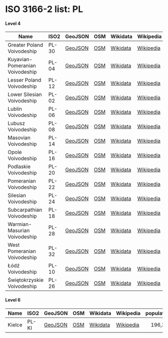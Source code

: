 # ISO 3166-2 list: PL


#### Level 4
Name | ISO2 | GeoJSON | OSM | Wikidata | Wikipedia | population 
--- | --- | --- | --- | --- | --- | --: 
Greater Poland Voivodeship | PL-30 | [GeoJSON](../../geojson/high/iso2/PL/PL-30.geojson) | [OSM](https://www.openstreetmap.org/relation/130971) | [Wikidata](https://www.wikidata.org/wiki/Q54187) | [Wikipedia](http://en.wikipedia.org/wiki/pl%3AWojew%C3%B3dztwo%20wielkopolskie) | 3,495,470
Kuyavian-Pomeranian Voivodeship | PL-04 | [GeoJSON](../../geojson/high/iso2/PL/PL-04.geojson) | [OSM](https://www.openstreetmap.org/relation/223407) | [Wikidata](https://www.wikidata.org/wiki/Q54153) | [Wikipedia](http://en.wikipedia.org/wiki/pl%3AWojew%C3%B3dztwo%20kujawsko-pomorskie) | 2,090,836
Lesser Poland Voivodeship | PL-12 | [GeoJSON](../../geojson/high/iso2/PL/PL-12.geojson) | [OSM](https://www.openstreetmap.org/relation/224459) | [Wikidata](https://www.wikidata.org/wiki/Q54159) | [Wikipedia](http://en.wikipedia.org/wiki/pl%3AWojew%C3%B3dztwo%20ma%C5%82opolskie) | 3,360,581
Lower Silesian Voivodeship | PL-02 | [GeoJSON](../../geojson/high/iso2/PL/PL-02.geojson) | [OSM](https://www.openstreetmap.org/relation/224457) | [Wikidata](https://www.wikidata.org/wiki/Q54150) | [Wikipedia](http://en.wikipedia.org/wiki/pl%3AWojew%C3%B3dztwo%20dolno%C5%9Bl%C4%85skie) | 2,909,997
Lublin Voivodeship | PL-06 | [GeoJSON](../../geojson/high/iso2/PL/PL-06.geojson) | [OSM](https://www.openstreetmap.org/relation/130919) | [Wikidata](https://www.wikidata.org/wiki/Q54155) | [Wikipedia](http://en.wikipedia.org/wiki/pl%3AWojew%C3%B3dztwo%20lubelskie) | 2,151,836
Lubusz Voivodeship | PL-08 | [GeoJSON](../../geojson/high/iso2/PL/PL-08.geojson) | [OSM](https://www.openstreetmap.org/relation/130969) | [Wikidata](https://www.wikidata.org/wiki/Q54157) | [Wikipedia](http://en.wikipedia.org/wiki/pl%3AWojew%C3%B3dztwo%20lubuskie) | 1,020,767
Masovian Voivodeship | PL-14 | [GeoJSON](../../geojson/high/iso2/PL/PL-14.geojson) | [OSM](https://www.openstreetmap.org/relation/130935) | [Wikidata](https://www.wikidata.org/wiki/Q54169) | [Wikipedia](http://en.wikipedia.org/wiki/pl%3AWojew%C3%B3dztwo%20mazowieckie) | 5,492,000
Opole Voivodeship | PL-16 | [GeoJSON](../../geojson/high/iso2/PL/PL-16.geojson) | [OSM](https://www.openstreetmap.org/relation/224460) | [Wikidata](https://www.wikidata.org/wiki/Q54171) | [Wikipedia](http://en.wikipedia.org/wiki/pl%3AWojew%C3%B3dztwo%20opolskie) | 1,010,203
Podlaskie Voivodeship | PL-20 | [GeoJSON](../../geojson/high/iso2/PL/PL-20.geojson) | [OSM](https://www.openstreetmap.org/relation/224461) | [Wikidata](https://www.wikidata.org/wiki/Q54177) | [Wikipedia](http://en.wikipedia.org/wiki/pl%3AWojew%C3%B3dztwo%20podlaskie) | 1,193,348
Pomeranian Voivodeship | PL-22 | [GeoJSON](../../geojson/high/iso2/PL/PL-22.geojson) | [OSM](https://www.openstreetmap.org/relation/130975) | [Wikidata](https://www.wikidata.org/wiki/Q54180) | [Wikipedia](http://en.wikipedia.org/wiki/pl%3AWojew%C3%B3dztwo%20pomorskie) | 2,290,070
Silesian Voivodeship | PL-24 | [GeoJSON](../../geojson/high/iso2/PL/PL-24.geojson) | [OSM](https://www.openstreetmap.org/relation/224462) | [Wikidata](https://www.wikidata.org/wiki/Q54181) | [Wikipedia](http://en.wikipedia.org/wiki/pl%3AWojew%C3%B3dztwo%20%C5%9Bl%C4%85skie) | 4,617,000
Subcarpathian Voivodeship | PL-18 | [GeoJSON](../../geojson/high/iso2/PL/PL-18.geojson) | [OSM](https://www.openstreetmap.org/relation/130957) | [Wikidata](https://www.wikidata.org/wiki/Q54175) | [Wikipedia](http://en.wikipedia.org/wiki/pl%3AWojew%C3%B3dztwo%20podkarpackie) | 2,129,284
Warmian-Masurian Voivodeship | PL-28 | [GeoJSON](../../geojson/high/iso2/PL/PL-28.geojson) | [OSM](https://www.openstreetmap.org/relation/223408) | [Wikidata](https://www.wikidata.org/wiki/Q54184) | [Wikipedia](http://en.wikipedia.org/wiki/pl%3AWojew%C3%B3dztwo%20warmi%C5%84sko-mazurskie) | 1,437,812
West Pomeranian Voivodeship | PL-32 | [GeoJSON](../../geojson/high/iso2/PL/PL-32.geojson) | [OSM](https://www.openstreetmap.org/relation/104401) | [Wikidata](https://www.wikidata.org/wiki/Q54188) | [Wikipedia](http://en.wikipedia.org/wiki/pl%3AWojew%C3%B3dztwo%20zachodniopomorskie) | 1,698,344
Łódź Voivodeship | PL-10 | [GeoJSON](../../geojson/high/iso2/PL/PL-10.geojson) | [OSM](https://www.openstreetmap.org/relation/224458) | [Wikidata](https://www.wikidata.org/wiki/Q54158) | [Wikipedia](http://en.wikipedia.org/wiki/pl%3AWojew%C3%B3dztwo%20%C5%82%C3%B3dzkie) | 2,508,464
Świętokrzyskie Voivodeship | PL-26 | [GeoJSON](../../geojson/high/iso2/PL/PL-26.geojson) | [OSM](https://www.openstreetmap.org/relation/130914) | [Wikidata](https://www.wikidata.org/wiki/Q54183) | [Wikipedia](http://en.wikipedia.org/wiki/pl%3AWojew%C3%B3dztwo%20%C5%9Bwi%C4%99tokrzyskie) | 1,241,546


#### Level 6
Name | ISO2 | GeoJSON | OSM | Wikidata | Wikipedia | population 
--- | --- | --- | --- | --- | --- | --: 
Kielce | PL-KI | [GeoJSON](../../geojson/high/iso2/PL/PL-KI.geojson) | [OSM](https://www.openstreetmap.org/relation/1627497) | [Wikidata](https://www.wikidata.org/wiki/Q102317) | [Wikipedia](http://en.wikipedia.org/wiki/pl%3AKielce) | 196,335
